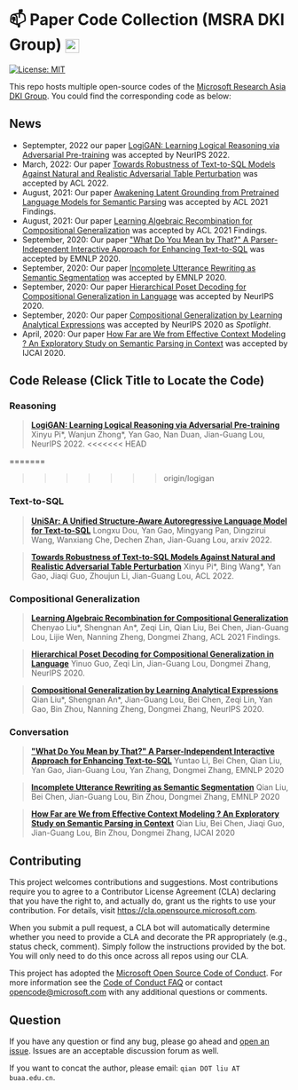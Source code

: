 # :mailbox: Paper Code Collection (MSRA DKI Group) <img src="https://img-prod-cms-rt-microsoft-com.akamaized.net/cms/api/am/imageFileData/RE1Mu3b?ver=5c31" height="25" align=center>

[![License: MIT](https://img.shields.io/badge/License-MIT-yellow.svg)](https://opensource.org/licenses/MIT)


This repo hosts multiple open-source codes of the [Microsoft Research Asia DKI Group](https://www.microsoft.com/en-us/research/opportunity/data-analytics-intern-msra-dki/). You could find the corresponding code as below:

## News
- Septempter, 2022 our paper [LogiGAN: Learning Logical Reasoning via Adversarial Pre-training](https://arxiv.org/abs/2205.08794) was accepted by NeurIPS 2022.
- March, 2022: Our paper [Towards Robustness of Text-to-SQL Models Against Natural and Realistic Adversarial Table Perturbation](https://aclanthology.org/2022.acl-long.142.pdf) was accepted by ACL 2022.
- August, 2021: Our paper [Awakening Latent Grounding from Pretrained Language Models for Semantic Parsing](https://aclanthology.org/2021.findings-acl.100.pdf) was accepted by ACL 2021 Findings.
- August, 2021: Our paper [Learning Algebraic Recombination for Compositional Generalization](https://arxiv.org/abs/2107.06516) was accepted by ACL 2021 Findings.
- September, 2020: Our paper ["What Do You Mean by That?" A Parser-Independent Interactive Approach for Enhancing Text-to-SQL](https://arxiv.org/abs/2011.04151) was accepted by EMNLP 2020.
- September, 2020: Our paper [Incomplete Utterance Rewriting as Semantic Segmentation](https://arxiv.org/abs/2009.13166) was accepted by EMNLP 2020.
- September, 2020: Our paper [Hierarchical Poset Decoding for Compositional Generalization in Language](https://arxiv.org/abs/2010.07792) was accepted by NeurIPS 2020.
- September, 2020: Our paper [Compositional Generalization by Learning Analytical Expressions](https://arxiv.org/abs/2006.10627) was accepted by NeurIPS 2020 as *Spotlight*.
- April, 2020: Our paper [How Far are We from Effective Context Modeling ? An Exploratory Study on Semantic Parsing in Context](https://arxiv.org/abs/2002.00652) was accepted by IJCAI 2020.

## Code Release (Click Title to Locate the Code)

### Reasoning
> **[LogiGAN: Learning Logical Reasoning via Adversarial Pre-training](logic_gan)**
Xinyu Pi*, Wanjun Zhong*, Yan Gao, Nan Duan, Jian-Guang Lou, NeurIPS 2022.
<<<<<<< HEAD
 
=======

>>>>>>> origin/logigan
### Text-to-SQL

> **[UniSAr: A Unified Structure-Aware Autoregressive Language Model for Text-to-SQL](unified_parser_text_to_sql)**
> Longxu Dou, Yan Gao, Mingyang Pan, Dingzirui Wang, Wanxiang Che, Dechen Zhan, Jian-Guang Lou, arxiv 2022.

> **[Towards Robustness of Text-to-SQL Models Against Natural and Realistic Adversarial Table Perturbation](robustness_of_text_to_sql)**
> Xinyu Pi*, Bing Wang*, Yan Gao, Jiaqi Guo, Zhoujun Li, Jian-Guang Lou, ACL 2022.

### Compositional Generalization

> **[Learning Algebraic Recombination for Compositional Generalization](https://github.com/thousfeet/LEAR)**
> Chenyao Liu*, Shengnan An*, Zeqi Lin, Qian Liu, Bei Chen, Jian-Guang Lou, Lijie Wen, Nanning Zheng, Dongmei Zhang, ACL 2021 Findings.

> **[Hierarchical Poset Decoding for Compositional Generalization in Language](poset_decoding)**
> Yinuo Guo, Zeqi Lin, Jian-Guang Lou, Dongmei Zhang, NeurIPS 2020.

> **[Compositional Generalization by Learning Analytical Expressions](compositional_generalization)**
> Qian Liu*, Shengnan An*, Jian-Guang Lou, Bei Chen, Zeqi Lin, Yan Gao, Bin Zhou, Nanning Zheng, Dongmei Zhang,  NeurIPS 2020.

### Conversation

> **["What Do You Mean by That?" A Parser-Independent Interactive Approach for Enhancing Text-to-SQL](interactive_text_to_sql)**
> Yuntao Li, Bei Chen, Qian Liu, Yan Gao, Jian-Guang Lou, Yan Zhang, Dongmei Zhang, EMNLP 2020

> **[Incomplete Utterance Rewriting as Semantic Segmentation](incomplete_utterance_rewriting)**
> Qian Liu, Bei Chen, Jian-Guang Lou, Bin Zhou, Dongmei Zhang, EMNLP 2020

> **[How Far are We from Effective Context Modeling ? An Exploratory Study on Semantic Parsing in Context](semantic_parsing_in_context)**
> Qian Liu, Bei Chen, Jiaqi Guo, Jian-Guang Lou, Bin Zhou, Dongmei Zhang, IJCAI 2020

## Contributing

This project welcomes contributions and suggestions.  Most contributions require you to agree to a
Contributor License Agreement (CLA) declaring that you have the right to, and actually do, grant us
the rights to use your contribution. For details, visit https://cla.opensource.microsoft.com.

When you submit a pull request, a CLA bot will automatically determine whether you need to provide
a CLA and decorate the PR appropriately (e.g., status check, comment). Simply follow the instructions
provided by the bot. You will only need to do this once across all repos using our CLA.

This project has adopted the [Microsoft Open Source Code of Conduct](https://opensource.microsoft.com/codeofconduct/).
For more information see the [Code of Conduct FAQ](https://opensource.microsoft.com/codeofconduct/faq/) or
contact [opencode@microsoft.com](mailto:opencode@microsoft.com) with any additional questions or comments.

## Question

If you have any question or find any bug, please go ahead and [open an issue](https://github.com/microsoft/ContextualSP/issues). Issues are an acceptable discussion forum as well.

If you want to concat the author, please email: `qian DOT liu AT buaa.edu.cn`.
